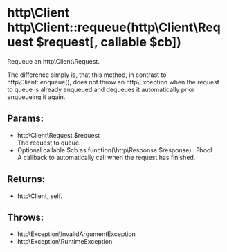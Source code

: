 # http\Client http\Client::requeue(http\Client\Request $request[, callable $cb])

Requeue an http\Client\Request.

The difference simply is, that this method, in contrast to http\Client::enqueue(), does not throw an http\Exception when the request to queue is already enqueued and dequeues it automatically prior enqueueing it again.


## Params:

* http\Client\Request $request  
  The request to queue.
* Optional callable $cb as function(\http\Response $response) : ?bool  
  A callback to automatically call when the request has finished.
 
## Returns:

* http\Client, self.

## Throws:

* http\Exception\InvalidArgumentException
* http\Exception\RuntimeException
